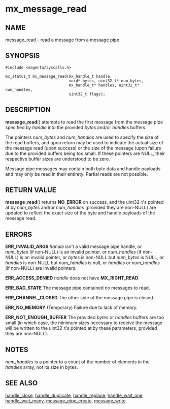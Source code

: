 # mx_message_read

## NAME

message_read - read a message from a message pipe

## SYNOPSIS

```
#include <magenta/syscalls.h>

mx_status_t mx_message_read(mx_handle_t handle,
                            void* bytes, uint32_t* num_bytes,
                            mx_handle_t* handles, uint32_t* num_handles,
                            uint32_t flags);
```

## DESCRIPTION

**message_read**() attempts to read the first message from the message
pipe specified by *handle* into the provided *bytes* and/or *handles* 
buffers.

The pointers *num_bytes* and *num_handles* are used to specify the
size of the read buffers, and upon return may be used to indicate the
actual size of the message read (upon success) or the size of the
message (upon failure due to the provided buffers being too small.
If these pointers are NULL, their respective buffer sizes are understood
to be zero.

Message pipe messages may contain both byte data and handle payloads
and may only be read in their entirety.  Partial reads are not possible.

## RETURN VALUE

**message_read**() returns **NO_ERROR** on success, and the uint32_t's
pointed at by *num_bytes* and/or *num_handles* (provided they are
non-NULL) are updated to reflect the exact size of the byte and handle
payloads of the message read.

## ERRORS

**ERR_INVALID_ARGS**  *handle* isn't a valid message pipe handle, or
*num_bytes* (if non-NULL) is an invalid pointer, or *num_handles* (if
non-NULL) is an invalid pointer, or *bytes* is non-NULL but
*num_bytes* is NULL, or *handles* is non-NULL but *num_handles*
is null, or *handles* or *num_handles* (if non-NULL) are invalid
pointers.

**ERR_ACCESS_DENIED**  *handle* does not have **MX_RIGHT_READ**.

**ERR_BAD_STATE**  The message pipe contained no messages to read.

**ERR_CHANNEL_CLOSED**  The other side of the message pipe is closed.

**ERR_NO_MEMORY**  (Temporary) Failure due to lack of memory.

**ERR_NOT_ENOUGH_BUFFER**  The provided *bytes* or *handles* buffers
are too small (in which case, the minimum sizes necessary to receive
the message will be written to the uint32_t's pointed at by these
parameters, provided they are non-NULL).

## NOTES

*num_handles* is a pointer to a count of the number of elements in
the *handles* array, not its size in bytes.

## SEE ALSO

[handle_close](handle_close.md),
[handle_duplicate](handle_duplicate.md),
[handle_replace](handle_replace.md),
[handle_wait_one](handle_wait_one),
[handle_wait_many](handle_wait_many.md),
[message_pipe_create](message_pipe_create.md),
[message_write](message_write.md).
